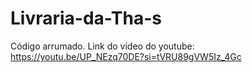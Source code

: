 # Livraria-da-Tha-s
Código arrumado.
Link do vídeo do youtube: https://youtu.be/UP_NEzq70DE?si=tVRU89gVW5Iz_4Gc
